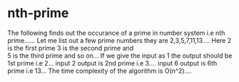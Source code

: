 # nth-prime

The following finds out the occurance of a prime in number system i.e nth prime......
Let me list out a few prime numbers they are 2,3,5,7,11,13....
Here 2 is the first prime 
     3 is the second prime and  
     5 is the third prime and so on...
If we give the input as 1 the output should be 1st prime i.e 2...
input 2 output is 2nd prime i.e 3....
input 6 output is 6th prime i.e 13...
The time complexity of the algorithm is O(n^2)....
